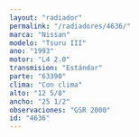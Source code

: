 ```yaml
---
layout: "radiador"
permalink: "/radiadores/4636/"
marca: "Nissan"
modelo: "Tsuru III"
ano: "1993"
motor: "L4 2.0"
transmision: "Estándar"
parte: "63390"
clima: "Con clima"
alto: "12 5/8"
ancho: "25 1/2"
observaciones: "GSR 2000"
id: "4636"
---
```


